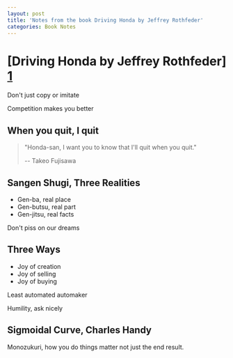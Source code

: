 ```yaml
---
layout: post
title: 'Notes from the book Driving Honda by Jeffrey Rothfeder'
categories: Book Notes 
---
```


# [Driving Honda by Jeffrey Rothfeder] [1]

Don't just copy or imitate

Competition makes you better

## When you quit, I quit

> "Honda-san, I want you to know that I'll quit when you quit."
>
>  -- Takeo Fujisawa 

## Sangen Shugi,  Three Realities
- Gen-ba, real place
- Gen-butsu, real part
- Gen-jitsu, real facts

Don't piss on our dreams

## Three Ways
- Joy of creation
- Joy of selling
- Joy of buying


Least automated automaker

Humility, ask nicely

## Sigmoidal Curve, Charles Handy

Monozukuri, how you do things matter not just the end result.

[1]: https://read.amazon.in/kp/embed?asin=B00HTSZXBW&preview=newtab&linkCode=kpe&ref_=cm_sw_r_kb_dp_W4o9xb93BRR0Z
